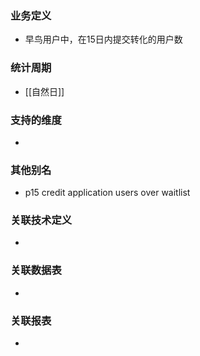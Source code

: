 ### 业务定义

* 早鸟用户中，在15日内提交转化的用户数
### 统计周期

* [[自然日]]
### 支持的维度

* 
### 其他别名

* p15 credit application users over waitlist
### 关联技术定义

* 
### 关联数据表

* 
### 关联报表
* 